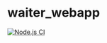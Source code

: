 # waiter_webapp

[![Node.js CI](https://github.com/LukhanyoV/waiter_webapp/actions/workflows/postgres.yml/badge.svg)](https://github.com/LukhanyoV/waiter_webapp/actions/workflows/postgres.yml)
